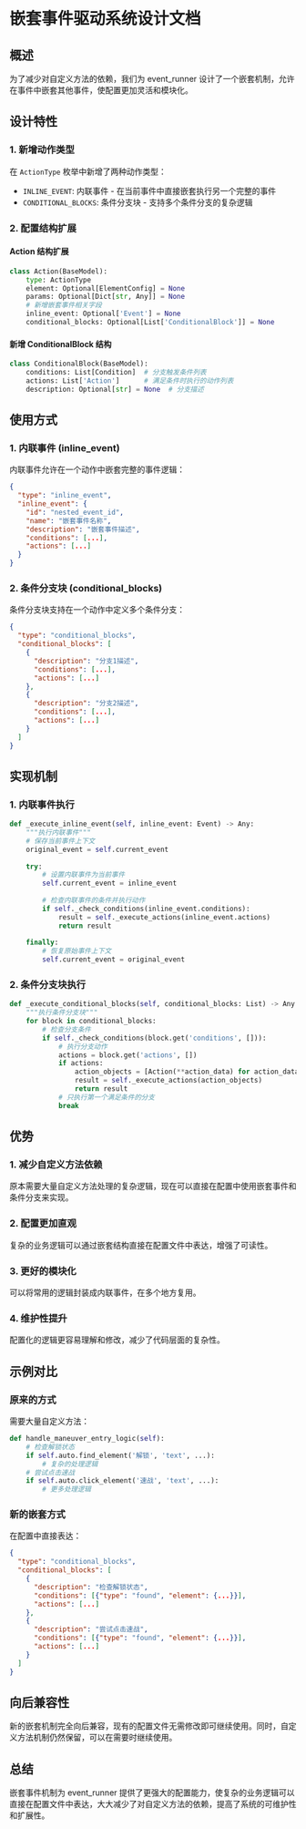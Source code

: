 # 嵌套事件驱动系统设计文档

## 概述

为了减少对自定义方法的依赖，我们为 event_runner 设计了一个嵌套机制，允许在事件中嵌套其他事件，使配置更加灵活和模块化。

## 设计特性

### 1. 新增动作类型

在 `ActionType` 枚举中新增了两种动作类型：

- `INLINE_EVENT`: 内联事件 - 在当前事件中直接嵌套执行另一个完整的事件
- `CONDITIONAL_BLOCKS`: 条件分支块 - 支持多个条件分支的复杂逻辑

### 2. 配置结构扩展

#### Action 结构扩展
```python
class Action(BaseModel):
    type: ActionType
    element: Optional[ElementConfig] = None
    params: Optional[Dict[str, Any]] = None
    # 新增嵌套事件相关字段
    inline_event: Optional['Event'] = None
    conditional_blocks: Optional[List['ConditionalBlock']] = None
```

#### 新增 ConditionalBlock 结构
```python
class ConditionalBlock(BaseModel):
    conditions: List[Condition]  # 分支触发条件列表
    actions: List['Action']      # 满足条件时执行的动作列表
    description: Optional[str] = None  # 分支描述
```

## 使用方式

### 1. 内联事件 (inline_event)

内联事件允许在一个动作中嵌套完整的事件逻辑：

```json
{
  "type": "inline_event",
  "inline_event": {
    "id": "nested_event_id",
    "name": "嵌套事件名称",
    "description": "嵌套事件描述",
    "conditions": [...],
    "actions": [...]
  }
}
```

### 2. 条件分支块 (conditional_blocks)

条件分支块支持在一个动作中定义多个条件分支：

```json
{
  "type": "conditional_blocks",
  "conditional_blocks": [
    {
      "description": "分支1描述",
      "conditions": [...],
      "actions": [...]
    },
    {
      "description": "分支2描述", 
      "conditions": [...],
      "actions": [...]
    }
  ]
}
```

## 实现机制

### 1. 内联事件执行

```python
def _execute_inline_event(self, inline_event: Event) -> Any:
    """执行内联事件"""
    # 保存当前事件上下文
    original_event = self.current_event
    
    try:
        # 设置内联事件为当前事件
        self.current_event = inline_event
        
        # 检查内联事件的条件并执行动作
        if self._check_conditions(inline_event.conditions):
            result = self._execute_actions(inline_event.actions)
            return result
            
    finally:
        # 恢复原始事件上下文
        self.current_event = original_event
```

### 2. 条件分支块执行

```python
def _execute_conditional_blocks(self, conditional_blocks: List) -> Any:
    """执行条件分支块"""
    for block in conditional_blocks:
        # 检查分支条件
        if self._check_conditions(block.get('conditions', [])):
            # 执行分支动作
            actions = block.get('actions', [])
            if actions:
                action_objects = [Action(**action_data) for action_data in actions]
                result = self._execute_actions(action_objects)
                return result
            # 只执行第一个满足条件的分支
            break
```

## 优势

### 1. 减少自定义方法依赖

原本需要大量自定义方法处理的复杂逻辑，现在可以直接在配置中使用嵌套事件和条件分支来实现。

### 2. 配置更加直观

复杂的业务逻辑可以通过嵌套结构直接在配置文件中表达，增强了可读性。

### 3. 更好的模块化

可以将常用的逻辑封装成内联事件，在多个地方复用。

### 4. 维护性提升

配置化的逻辑更容易理解和修改，减少了代码层面的复杂性。

## 示例对比

### 原来的方式
需要大量自定义方法：
```python
def handle_maneuver_entry_logic(self):
    # 检查解锁状态
    if self.auto.find_element('解锁', 'text', ...):
        # 复杂的处理逻辑
    # 尝试点击速战
    if self.auto.click_element('速战', 'text', ...):
        # 更多处理逻辑
```

### 新的嵌套方式
在配置中直接表达：
```json
{
  "type": "conditional_blocks",
  "conditional_blocks": [
    {
      "description": "检查解锁状态",
      "conditions": [{"type": "found", "element": {...}}],
      "actions": [...]
    },
    {
      "description": "尝试点击速战", 
      "conditions": [{"type": "found", "element": {...}}],
      "actions": [...]
    }
  ]
}
```

## 向后兼容性

新的嵌套机制完全向后兼容，现有的配置文件无需修改即可继续使用。同时，自定义方法机制仍然保留，可以在需要时继续使用。

## 总结

嵌套事件机制为 event_runner 提供了更强大的配置能力，使复杂的业务逻辑可以直接在配置文件中表达，大大减少了对自定义方法的依赖，提高了系统的可维护性和扩展性。
